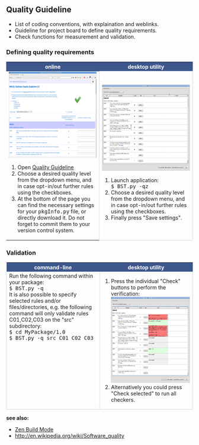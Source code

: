 ##  Quality Guideline


* List of coding conventions, with explaination and weblinks.
* Guideline for project board to define quality requirements.
* Check functions for measurement and validation.


###  Defining quality requirements


 <table border="0" width="100%">
 <tr>
      <th width="50%" style="background: #3d578c; color: white;">online</th>
      <th width="50%" style="background: #3d578c; color: white;">desktop utility</th>
 </tr>
 <tr>
      <td>
          <img src="SQ-Webpage-small.png"
               width="361" height="232"
               alt="Screenshot: SQ requirement definition on webpage"/>
      <ol>
          <li>Open <a href="https://doc.honda-ri.de/hri/sit/latest/Intranet/TopicPortal/3.0/web/QualityGuideline.html">Quality Guideline</a></li>
          <li>Choose a desired quality level from the dropdown menu,
              and in case opt-in/out further rules using the
              checkboxes.</li>
          <li>At the bottom of the page you can find the necessary
              settings for your <tt>pkgInfo.py</tt> file, or directly
              download it. Do not forget to commit them to your version
              control system.
          </li>
      </ol>
      </td>
      <td style="border-style: solid; border-width: 1px; border-color: #ced6e9;">
          <img src="ZenBuildMode-SQCheck1-small.png"
               width="361" height="232"
               alt="Screenshot: SQ requirement definition in Zen Build Mode"/>
      <ol>
          <li>Launch application:
              <div style="font-family: Monospace;">$ BST.py -qz</div></li>
          <li>Choose a desired
              quality level from the dropdown menu, and in case opt-in/out
              further rules using the checkboxes.</li>
          <li>Finally press "Save settings".</li>
      </ol>
      </td>
 </tr>
 </table>
 
 
 ###  Validation
 
 
  <table border="0" width="100%">
  <tr>
       <th width="50%" style="background: #3d578c; color: white;">command-line</th>
       <th width="50%" style="background: #3d578c; color: white;">desktop utility</th>
  </tr>
  <tr>
       <td style="border-style: solid; border-width: 1px; border-color: #ced6e9;
                  vertical-align: top;">
       Run the following command within your package:
       <div style="font-family: Monospace;">$ BST.py -q</div>
       It is also possible to specify selected rules and/or
       files/directories, e.g. the following command will only validate
       rules C01,C02,C03 on the "src" subdirectory:
       <div style="font-family: Monospace;">$ cd MyPackage/1.0<br/>
                                            $ BST.py -q src C01 C02 C03</div>
       </td>
       <td style="border-style: solid; border-width: 1px; border-color: #ced6e9;">
       <ol>
           <li>Press the individual "Check" buttons to perform the
               verification:
               <img src="ZenBuildMode-SQCheck2-small.png"
                    width="361" height="232"
                    alt="Screenshot: SQ validation in Zen Build Mode"/>
           </li>
           <li>Alternatively you could press "Check selected" to run all
               checkers.</li>
       </ol>
       </td>
  </tr>
  </table>
 
 
**see also:**
* [Zen Build Mode](../Tools/Build%20System%20Tools/ZBM.md)
* http://en.wikipedia.org/wiki/Software_quality
